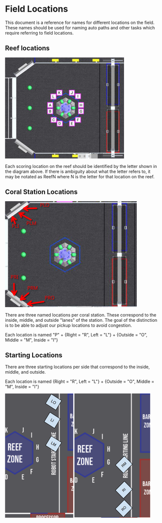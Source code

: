 # Field Locations

This document is a reference for names for different locations on the field.
These names should be used for naming auto paths and other tasks which require referring to field locations.

## Reef locations

![A field image from the game manual with alphabetical labels on each BRANCH in the REEF](reefBranchLabels.png)

Each scoring location on the reef should be identified by the letter shown in the diagram above.
If there is ambiguity about what the letter refers to, it may be notated as ReefN where N is the letter for that location on the reef.

## Coral Station Locations

![A map of the field with locations marked around the coral stations](coralStationLabels.png)

There are three named locations per coral station.
These correspond to the inside, middle, and outside "lanes" of the station.
The goal of the distinction is to be able to adjust our pickup locations to avoid congestion.

Each location is named "P" + {Right = "R", Left = "L"} + {Outside = "O", Middle = "M", Inside = "I"}

## Starting Locations

There are three starting locations per side that correspond to the inside, middle, and outside.

Each location is named {Right = "R", Left = "L"} + {Outside = "O", Middle = "M", Inside = "I"}

![A map of the starting locations on the left side of the field](leftStartingLabels.PNG)
![A map of the starting locations on the right side of the field](rightStartingLabels.PNG)
